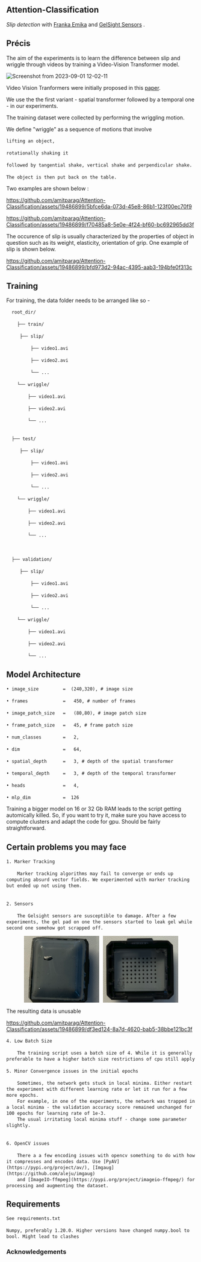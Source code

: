 ## Attention-Classification
*Slip detection* with [Franka Emika](https://www.franka.de/) and [GelSight Sensors](https://www.gelsight.com/gelsightmini/) .

## Précis
The aim of the experiments is to learn the difference between slip and wriggle through videos by training a Video-Vision Transformer model.

![Screenshot from 2023-09-01 12-02-11](https://github.com/amitparag/Attention-Classification/assets/19486899/be3a25a3-36e6-43ac-a242-4a00f55a82d1)

Video Vision Tranformers were initially proposed in this [paper](https://arxiv.org/abs/2103.15691). 

We use the the first variant - spatial transformer followed by a temporal one - in our experiments. 

The training dataset were collected by performing the wriggling motion.

We define "wriggle" as a sequence of motions that involve 

    lifting an object, 
    
    rotationally shaking it 
    
    followed by tangential shake, vertical shake and perpendicular shake. 
    
    The object is then put back on the table.

Two examples are shown below :


https://github.com/amitparag/Attention-Classification/assets/19486899/5bfce6da-073d-45e8-86b1-123f00ec70f9




https://github.com/amitparag/Attention-Classification/assets/19486899/f70485a8-5e0e-4f24-bf60-bc692965dd3f




The occurence of slip is usually characterized by the properties of object in question such  as its weight, elasticity, orientation of grip. 
One example of slip is shown below.



https://github.com/amitparag/Attention-Classification/assets/19486899/bfd973d2-94ac-4395-aab3-194bfe0f313c






## Training

  For training, the data folder needs to be arranged like so -

      root_dir/
      
        ├── train/
    
         ├── slip/
      
             ├── video1.avi
      
             ├── video2.avi
      
             └── ...
       
        └── wriggle/
         
            ├── video1.avi
      
            ├── video2.avi
      
            └── ...
  
        
      ├── test/
    
         ├── slip/
      
             ├── video1.avi
      
             ├── video2.avi
      
             └── ...
       
        └── wriggle/
         
            ├── video1.avi
      
            ├── video2.avi
      
            └── ...
  
  
              
      ├── validation/
    
         ├── slip/
      
             ├── video1.avi
      
             ├── video2.avi
      
             └── ...
       
        └── wriggle/
         
            ├── video1.avi
      
            ├── video2.avi
      
            └── ...
    





## Model Architecture

    • image_size         =  (240,320), # image size
    
    • frames             =   450, # number of frames
    
    • image_patch_size   =   (80,80), # image patch size
    
    • frame_patch_size   =   45, # frame patch size
    
    • num_classes        =   2,
    
    • dim                =   64,
    
    • spatial_depth      =   3, # depth of the spatial transformer
    
    • temporal_depth     =   3, # depth of the temporal transformer
    
    • heads              =   4,
    
    • mlp_dim            =  126


Training a bigger model on 16 or 32 Gb RAM leads to the script getting automically killed. 
So, if you want to try it, make sure you have access to compute clusters and adapt the code for gpu. Should be fairly straightforward. 


## Certain problems you may face

    1. Marker Tracking
  
        Marker tracking algorithms may fail to converge or ends up computing absurd vector fields. We experimented with marker tracking but ended up not using them.
         
  
    2. Sensors
  
        The Gelsight sensors are susceptible to damage. After a few experiments, the gel pad on one the sensors started to leak gel while second one somehow got scrapped off.

<div style="display: flex; justify-content: center;">
    <img src="assets/Screenshot from 2023-09-03 15-18-07.png" alt="Image 1" style="width: 200px; margin-right: 10px;">
    <img src="assets/Screenshot from 2023-09-03 15-17-53.png" alt="Image 2" style="width: 200px;">
</div>

      


  The resulting data is unusable

  https://github.com/amitparag/Attention-Classification/assets/19486899/df3ed124-8a7d-4620-bab5-38bbe121bc3f


  
    4. Low Batch Size

        The training script uses a batch size of 4. While it is generally preferable to have a higher batch size restrictions of cpu still apply
  
    5. Minor Convergence issues in the initial epochs

        Sometimes, the network gets stuck in local minima. Either restart the experiment with different learning rate or let it run for a few more epochs.
        For example, in one of the experiments, the network was trapped in a local minima - the validation accuracy score remained unchanged for 100 epochs for learning rate of 1e-3.
        The usual irritating local minima stuff - change some parameter slightly. 
        
  
    6. OpenCV issues

        There a a few encoding issues with opencv something to do with how it compresses and encodes data. Use [PyAV](https://pypi.org/project/av/), [Imgaug](https://github.com/aleju/imgaug)
        and [ImageIO-ffmpeg](https://pypi.org/project/imageio-ffmpeg/) for processing and augmenting the dataset.


## Requirements

    See requirements.txt
    
    Numpy, preferably 1.20.0. Higher versions have changed numpy.bool to bool. Might lead to clashes

    
### Acknowledgements
